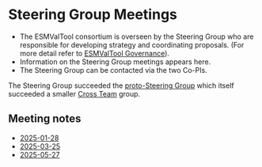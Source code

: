 # Steering Group Meetings

- The ESMValTool consortium is overseen by the Steering Group who are responsible for developing strategy and coordinating proposals. (For more detail refer to [ESMValTool Governance](https://esmvaltool.org/assets/pdf/ESMValTool_Governance.pdf)).
- Information on the Steering Group meetings appears here.
- The Steering Group can be contacted via the two Co-PIs.

The Steering Group succeeded the [proto-Steering Group](../Steering%20Group/proto-Steering%20Group/README.md) which itself succeeded a smaller [Cross Team](../Steering%20Group/Cross%20Team/README.md) group.

## Meeting notes
  - [2025-01-28](Minutes/20250128.md)
  - [2025-03-25](Minutes/20250325.md)
  - [2025-05-27](Minutes/20250527.md)